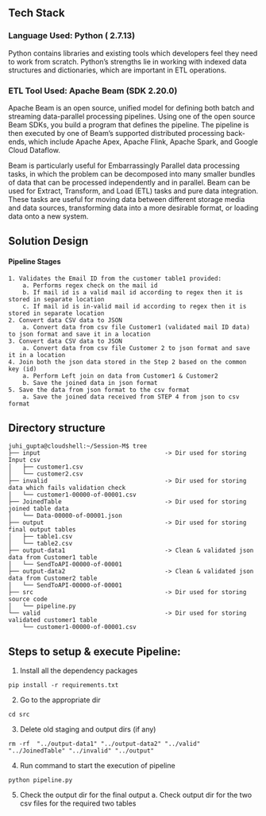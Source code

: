 ## Tech Stack

### Language Used: Python ( 2.7.13)
Python contains libraries and existing tools which developers feel they need to work from scratch. Python’s strengths lie in working with indexed data structures and dictionaries, which are important in ETL operations.

### ETL Tool Used: Apache Beam (SDK 2.20.0)
Apache Beam is an open source, unified model for defining both batch and streaming data-parallel processing pipelines. Using one of the open source Beam SDKs, you build a program that defines the pipeline. The pipeline is then executed by one of Beam’s supported distributed processing back-ends, which include Apache Apex, Apache Flink, Apache Spark, and Google Cloud Dataflow.  
  
Beam is particularly useful for Embarrassingly Parallel data processing tasks, in which the problem can be decomposed into many smaller bundles of data that can be processed independently and in parallel. Beam can be used for Extract, Transform, and Load (ETL) tasks and pure data integration. These tasks are useful for moving data between different storage media and data sources, transforming data into a more desirable format, or loading data onto a new system.

## Solution Design

#### Pipeline Stages  
    1. Validates the Email ID from the customer table1 provided:  
        a. Performs regex check on the mail id  
        b. If mail id is a valid mail id according to regex then it is stored in separate location  
        c. If mail id is in-valid mail id according to regex then it is stored in separate location  
    2. Convert data CSV data to JSON  
        a. Convert data from csv file Customer1 (validated mail ID data) to json format and save it in a location   
    3. Convert data CSV data to JSON  
        a. Convert data from csv file Customer 2 to json format and save it in a location   
    4. Join both the json data stored in the Step 2 based on the common key (id)  
        a. Perform Left join on data from Customer1 & Customer2  
        b. Save the joined data in json format  
    5. Save the data from json format to the csv format  
        a. Save the joined data received from STEP 4 from json to csv format  

## Directory structure 

```
juhi_gupta@cloudshell:~/Session-M$ tree
├── input                        		    -> Dir used for storing Input csv
│   ├── customer1.csv 
│   └── customer2.csv
├── invalid				       				-> Dir used for storing data which fails validation check
│   └── customer1-00000-of-00001.csv
├── JoinedTable			      				-> Dir used for storing joined table data
│   └── Data-00000-of-00001.json
├── output				      				-> Dir used for storing final output tables
│   ├── table1.csv
│   └── table2.csv
├── output-data1			      			-> Clean & validated json data from Customer1 table
│   └── SendToAPI-00000-of-00001
├── output-data2			       			-> Clean & validated json data from Customer2 table
│   └── SendToAPI-00000-of-00001
├── src				      					-> Dir used for storing source code	
│   └── pipeline.py
└── valid				      				-> Dir used for storing validated customer1 table
    └── customer1-00000-of-00001.csv
```

## Steps to setup  & execute  Pipeline:

1. Install all the dependency packages 

```
pip install -r requirements.txt
```

2. Go to the appropriate dir

```
cd src
```

3. Delete old staging and output dirs (if any)

```
rm -rf  "../output-data1" "../output-data2" "../valid" "../JoinedTable" "../invalid" "../output"
```

4. Run command to start the execution of pipeline

```
python pipeline.py
```

5. Check the output dir for the final output
    a. Check output dir for the two csv files for the required two tables

